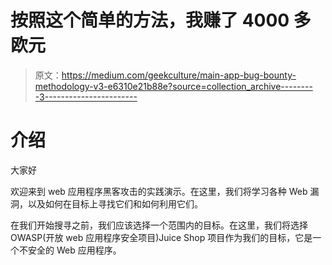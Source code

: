 # 按照这个简单的方法，我赚了 4000 多欧元

> 原文：<https://medium.com/geekculture/main-app-bug-bounty-methodology-v3-e6310e21b88e?source=collection_archive---------3----------------------->

# 介绍

大家好

欢迎来到 web 应用程序黑客攻击的实践演示。在这里，我们将学习各种 Web 漏洞，以及如何在目标上寻找它们和如何利用它们。

在我们开始搜寻之前，我们应该选择一个范围内的目标。在这里，我们将选择 OWASP(开放 web 应用程序安全项目)Juice Shop 项目作为我们的目标，它是一个不安全的 Web 应用程序。